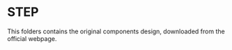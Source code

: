 # STEP  
This folders contains the original components design, downloaded from the official webpage.